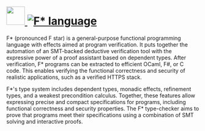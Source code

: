 # [<img src="https://cdn.jsdelivr.net/gh/AdmiringWorm/chocolatey-packages@f60250eb91925e4aafa8cd69d4af9d50a067d5ca/automatic/fstar/icons/fstar.png" height="48" width="48" /> ![F* language](https://img.shields.io/chocolatey/v/fstar.svg?label=F*%20language&style=for-the-badge)](https://chocolatey.org/packages/fstar)

F* (pronounced F star) is a general-purpose functional programming language with effects aimed at program verification. It puts together the automation of an SMT-backed deductive verification tool with the expressive power of a proof assistant based on dependent types. After verification, F* programs can be extracted to efficient OCaml, F#, or C code. This enables verifying the functional correctness and security of realistic applications, such as a verified HTTPS stack.

F*'s type system includes dependent types, monadic effects, refinement types, and a weakest precondition calculus. Together, these features allow expressing precise and compact specifications for programs, including functional correctness and security properties. The F* type-checker aims to prove that programs meet their specifications using a combination of SMT solving and interactive proofs.
